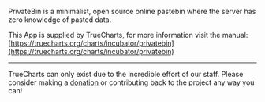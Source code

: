 PrivateBin is a minimalist, open source online pastebin where the server has zero knowledge of pasted data.

This App is supplied by TrueCharts, for more information visit the manual: [https://truecharts.org/charts/incubator/privatebin](https://truecharts.org/charts/incubator/privatebin)

---

TrueCharts can only exist due to the incredible effort of our staff.
Please consider making a [donation](https://truecharts.org/about/sponsor) or contributing back to the project any way you can!
